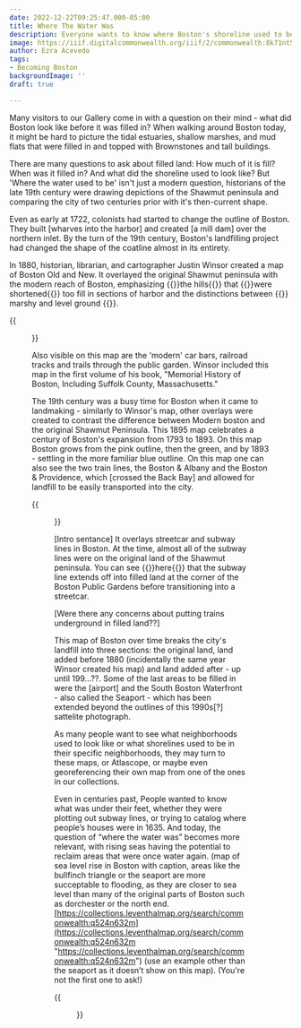 ```yaml
---
date: 2022-12-22T09:25:47.000-05:00
title: Where The Water Was
description: Everyone wants to know where Boston's shoreline used to be
image: https://iiif.digitalcommonwealth.org/iiif/2/commonwealth:8k71nt56d/full/full/0/default.jpg
author: Ezra Acevedo
tags:
- Becoming Boston
backgroundImage: ''
draft: true

---
```

Many visitors to our Gallery come in with a question on their mind - what did Boston look like before it was filled in? When walking around Boston today, it might be hard to picture the tidal estuaries, shallow marshes, and mud flats that were filled in and topped with Brownstones and tall buildings.

There are many questions to ask about filled land: How much of it is fill? When was it filled in? And what did the shoreline used to look like? But 'Where the water used to be' isn't just a modern question, historians of the late 19th century were drawing depictions of the Shawmut peninsula and comparing the city of two centuries prior with it's then-current shape. 

Even as early at 1722, colonists had started to change the outline of Boston. They built \[wharves into the harbor\] and created \[a mill dam\] over the northern inlet. By the turn of the 19th century, Boston's landfilling project had changed the shape of the coatline almost in its entirety. 

In 1880, historian, librarian, and cartographer Justin Winsor created a map of Boston Old and New. It overlayed the original Shawmut peninsula with the modern reach of Boston, emphasizing {{<popup src="https://iiif.digitalcommonwealth.org/iiif/2/commonwealth:8k71nt56d/2153,1006,1449,1300/full/0/default.jpg">}}the hills{{</popup>}} that {{<popup src ="https://iiif.digitalcommonwealth.org/iiif/2/commonwealth:6h441121b/full/full/0/default.jpg">}}were shortened{{</popup>}} too fill in sections of harbor and the distinctions between {{<popup src="https://iiif.digitalcommonwealth.org/iiif/2/commonwealth:8k71nt56d/4734,3586,1548,922/full/0/default.jpg" >}} marshy and level ground {{</popup>}}.

{{<figure src="link" caption="Caption 1" class="figure-right" >}}

Also visible on this map are the 'modern' car bars, railroad tracks and trails through the public garden. Winsor included this map in the first volume of his book, "Memorial History of Boston, Including Suffolk County, Massachusetts."

The 19th century was a busy time for Boston when it came to landmaking - similarly to Winsor's map, other overlays were created to contrast the difference between Modern boston and the original Shawmut Peninsula. This 1895 map celebrates a century of Boston's expansion from 1793 to 1893. On this map Boston grows from the pink outline, then the green, and by 1893 - settling in the more familiar blue outline. On this map one can also see the two train lines, the Boston & Albany and the Boston & Providence, which \[crossed the Back Bay\] and allowed for landfill to be easily transported into the city.

{{<figure src="https://iiif.digitalcommonwealth.org/iiif/2/commonwealth:1257b902s/full/full/0/default.jpg" caption="Caption 1" class="figure-right" >}}

\[Intro sentance\] It overlays streetcar and subway lines in Boston. At the time, almost all of the subway lines were on the original land of the Shawmut peninsula. You can see {{<popup src="https://iiif.digitalcommonwealth.org/iiif/2/commonwealth:1257b902s/1393,3023,716,484/full/0/default.jpg">}}here{{</popup>}} that the subway line extends off into filled land at the corner of the Boston Public Gardens before transitioning into a streetcar.

\[Were there any concerns about putting trains underground in filled land??\]

This map of Boston over time breaks the city's landfill into three sections: the original land, land added before 1880 (incidentally the same year Winsor created his map) and land added after - up until 199...??. Some of the last areas to be filled in were the \[airport\] and the South Boston Waterfront - also called the Seaport - which has been extended beyond the outlines of this 1990s\[?\] sattelite photograph.

As many people want to see what neighborhoods used to look like or what shorelines used to be in their specific neighborhoods, they may turn to these maps, or Atlascope, or maybe even georeferencing their own map from one of the ones in our collections.

Even in centuries past, People wanted to know what was under their feet, whether they were plotting out subway lines, or trying to catalog where people’s houses were in 1635. And today, the question of “where the water was” becomes more relevant, with rising seas having the potential to reclaim areas that were once water again. (map of sea level rise in Boston with caption, areas like the bullfinch triangle or the seaport are more succeptable to flooding, as they are closer to sea level than many of the original parts of Boston such as dorchester or the north end. [https://collections.leventhalmap.org/search/commonwealth:q524n632m](https://collections.leventhalmap.org/search/commonwealth:q524n632m "https://collections.leventhalmap.org/search/commonwealth:q524n632m") (use an example other than the seaport as it doesn’t show on this map). (You're not the first one to ask!)

{{<figure src="link" caption="Caption 1" class="figure-right" >}}